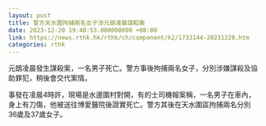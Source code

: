 ```yaml
---
layout: post
title: 警方天水圍拘捕兩名女子涉元朗凌晨謀殺案
date: 2023-12-20 19:48:53.000000000 +08:00
link: https://news.rthk.hk/rthk/ch/component/k2/1733144-20231220.htm
categories: rthk
---
```


元朗凌晨發生謀殺案，一名男子死亡。警方事後拘捕兩名女子，分別涉嫌謀殺及協助罪犯，稍後會交代案情。

事發在凌晨4時許，現場是水邊圍村對開，有的士司機報案稱，一名男子在車內，身上有刀傷，他被送往博愛醫院後證實死亡。警方其後在天水圍區拘捕兩名分別36歲及37歲女子。
